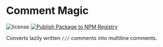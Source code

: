 # Comment Magic

![license](https://raster.shields.io/badge/license-mit-blue.png) [![Publish Package to NPM Registry](https://github.com/jaronfort/comment-magic/actions/workflows/publish.yaml/badge.svg)](https://github.com/jaronfort/comment-magic/actions/workflows/publish.yaml)

Converts lazily written `///` comments into multiline comments.

